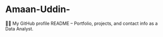 # Amaan-Uddin-
👨‍💻 My GitHub profile README – Portfolio, projects, and contact info as a Data Analyst.
